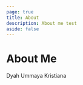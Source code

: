 ```yaml
---
page: true
title: About
description: About me test
aside: false
---
```


# About Me

Dyah Ummaya Kristiana
